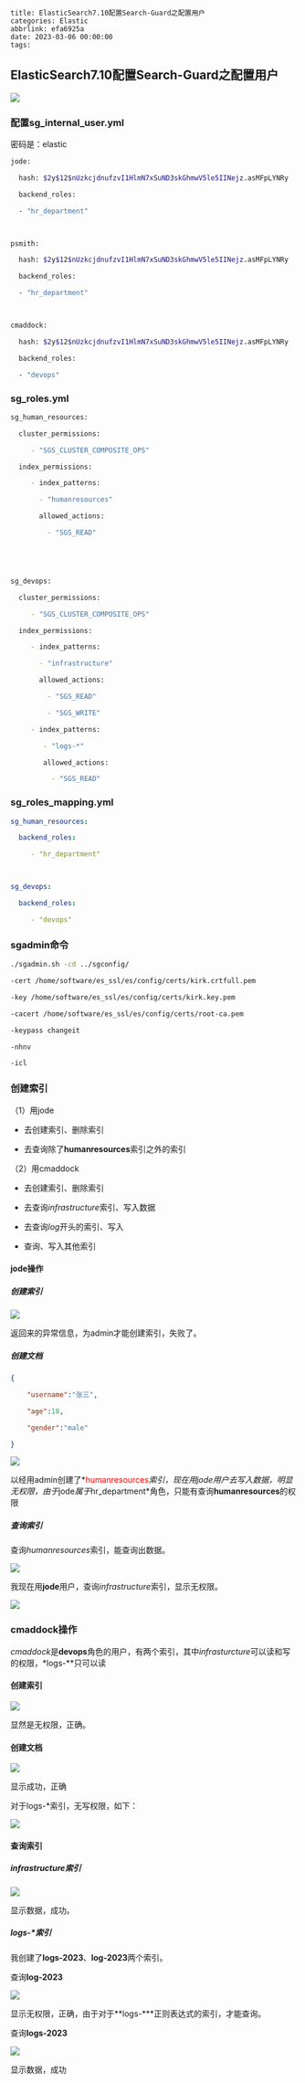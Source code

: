 ```
title: ElasticSearch7.10配置Search-Guard之配置用户
categories: Elastic
abbrlink: efa6925a
date: 2023-03-06 00:00:00
tags:
```

## ElasticSearch7.10配置Search-Guard之配置用户

![](http://img.yangjiapo.cn/ElasticSearcch/角色配置.png)

### 配置sg_internal_user.yml

密码是：elastic

```bash
jode:

  hash: $2y$12$nUzkcjdnufzvI1HlmN7xSuND3skGhmwV5le5IINejz.asMFpLYNRy

  backend_roles:

  - "hr_department"



psmith:

  hash: $2y$12$nUzkcjdnufzvI1HlmN7xSuND3skGhmwV5le5IINejz.asMFpLYNRy

  backend_roles:

  - "hr_department"



cmaddock:

  hash: $2y$12$nUzkcjdnufzvI1HlmN7xSuND3skGhmwV5le5IINejz.asMFpLYNRy

  backend_roles:

  - "devops"
```



### sg_roles.yml

```bash
sg_human_resources:

  cluster_permissions:

​     - "SGS_CLUSTER_COMPOSITE_OPS"

  index_permissions:

​     - index_patterns:

​       - "humanresources"

​       allowed_actions:

​         - "SGS_READ"





sg_devops:

  cluster_permissions:

​     - "SGS_CLUSTER_COMPOSITE_OPS"

  index_permissions:

​     - index_patterns:

​       - "infrastructure"

​       allowed_actions:

​         - "SGS_READ"

​         - "SGS_WRITE"

​     - index_patterns:

​        - "logs-*"

​        allowed_actions:

​          - "SGS_READ"
```





### sg_roles_mapping.yml

```yml
sg_human_resources:

  backend_roles:

​     - "hr_department"



sg_devops:

  backend_roles:

​     - "devops"
```





### sgadmin命令

```bash
./sgadmin.sh -cd ../sgconfig/ 

-cert /home/software/es_ssl/es/config/certs/kirk.crtfull.pem

-key /home/software/es_ssl/es/config/certs/kirk.key.pem 

-cacert /home/software/es_ssl/es/config/certs/root-ca.pem 

-keypass changeit 

-nhnv 

-icl
```

### 创建索引

（1）用jode

- 去创建索引、删除索引

- 去查询除了**humanresources**索引之外的索引



（2）用cmaddock

- 去创建索引、删除索引

- 去查询*infrastructure*索引、写入数据

- 去查询*log*开头的索引、写入

- 查询、写入其他索引



#### jode操作

##### 创建索引

![](http://img.yangjiapo.cn/ElasticSearcch/jode创建索引.png)



返回来的异常信息，为admin才能创建索引，失败了。





##### 创建文档

```json
{

​    "username":"张三",

​    "age":18,

​    "gender":"male"

}
```





![](http://img.yangjiapo.cn/ElasticSearcch/jode创建文档.png)



以经用admin创建了*<font color=red>humanresources</font>*索引，现在用jode用户去写入数据，明显无权限，由于*jode*属于*hr_department*角色，只能有查询**humanresources**的权限



##### 查询索引

查询*humanresources*索引，能查询出数据。

![](http://img.yangjiapo.cn/ElasticSearcch/jode查询humanresources.png)



我现在用**jode**用户，查询*infrastructure*索引，显示无权限。



![](http://img.yangjiapo.cn/ElasticSearcch/jode查询其他索引-无权限.png)





### cmaddock操作

*cmaddock*是**devops**角色的用户，有两个索引，其中*infrasturcture*可以读和写的权限，*logs-**只可以读

#### 创建索引

![](http://img.yangjiapo.cn/ElasticSearcch/devops创建索引.png)



显然是无权限，正确。



#### 创建文档

![](http://img.yangjiapo.cn/ElasticSearcch/infrastructure创建文档.png)



显示成功，正确



对于logs-*索引，无写权限，如下：

![](http://img.yangjiapo.cn/ElasticSearcch/devops无写权限.png)



#### 查询索引

##### infrastructure索引

![](http://img.yangjiapo.cn/ElasticSearcch/infrastructure查询索引.png)



显示数据，成功。



##### logs-*索引

我创建了**logs-2023**、**log-2023**两个索引。



查询**log-2023**

![](http://img.yangjiapo.cn/ElasticSearcch/devops查询log索引.png)



显示无权限，正确，由于对于**logs-***正则表达式的索引，才能查询。



查询**logs-2023**

![](http://img.yangjiapo.cn/ElasticSearcch/devops查询logs日志.png)



显示数据，成功